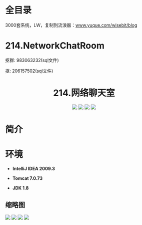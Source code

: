 # 全目录

3000套系统，LW，复制到流浪器：www.yuque.com/wisebit/blog

#  214.NetworkChatRoom

<p>抠群: 983063232(sql文件)</p>
<p>抠: 206157502(sql文件)</p>

<p><h1 align="center">214.网络聊天室</h1></p>




<p align="center">
	<img src="https://img.shields.io/badge/jdk-1.8-orange.svg"/>
    <img src="https://img.shields.io/badge/spring-5.x-lightgrey.svg"/>
    <img src="https://img.shields.io/badge/springmvc-3.x-blue.svg"/>
    <img src="https://img.shields.io/badge/Html-5.x-yellow.svg"/>
</p>

# 简介
>
> 
>
>



# 环境

- <b>IntelliJ IDEA 2009.3</b>

- <b>Tomcat 7.0.73</b>

- <b>JDK 1.8</b>




## 缩略图

![](https://bitwise.oss-cn-heyuan.aliyuncs.com/2024/9/10/336b8408-1d23-4a61-a3b7-7c5fb26f5a5c.png)
![](https://bitwise.oss-cn-heyuan.aliyuncs.com/2024/9/10/2f40446d-1d0b-445f-9edd-f74c6dd19f4e.png)
![](https://bitwise.oss-cn-heyuan.aliyuncs.com/2024/9/10/7b54e4a7-f844-4ea5-ab8b-0a0aaa4ea75d.png)
![](https://bitwise.oss-cn-heyuan.aliyuncs.com/2024/9/10/48e2e7fb-c225-440c-99ce-628c966f7369.png)


